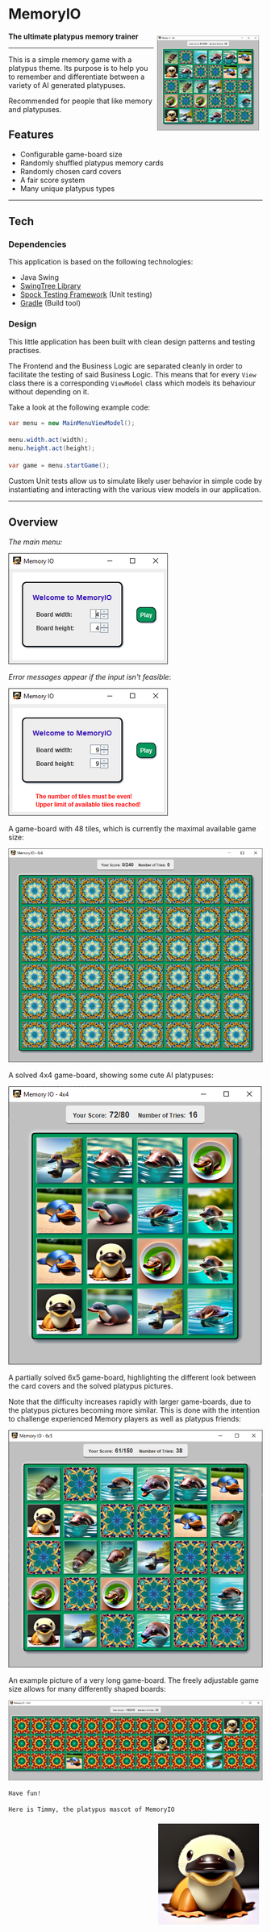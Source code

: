 
# MemoryIO

<img href="" title="example platypus" src="docs/img/gameboard-6x5.png" style="float:right;width:40%;margin:0.5em;"/>


**The ultimate platypus memory trainer**

---


This is a simple memory game with a platypus theme. 
Its purpose is to help you to remember and differentiate between a variety of AI generated 
platypuses. 

Recommended for people that like memory and platypuses.


## Features

- Configurable game-board size
- Randomly shuffled platypus memory cards
- Randomly chosen card covers
- A fair score system
- Many unique platypus types

---

## Tech

### Dependencies

This application is based on the following technologies:

- Java Swing
- [SwingTree Library](https://github.com/globaltcad/swing-tree)
- [Spock Testing Framework](https://github.com/spockframework/spock) (Unit testing)
- [Gradle](https://gradle.org/) (Build tool)

### Design

This little application has been built with clean design patterns and testing practises.

The Frontend and the Business Logic are separated cleanly in order to facilitate the testing
of said Business Logic. This means that for every `View` class there is a corresponding 
`ViewModel` class which models its behaviour without depending on it.

Take a look at the following example code:

```java
var menu = new MainMenuViewModel();

menu.width.act(width);
menu.height.act(height);

var game = menu.startGame();
```

Custom Unit tests allow us to simulate likely user behavior in simple code by instantiating
and interacting with the various view models in our application.

---

## Overview

_The main menu:_

![Main menu](docs/img/menu-4x4.png)

_Error messages appear if the input isn't feasible_:

![Main menu error](docs/img/menu-error.png)

A game-board with 48 tiles, which is currently the maximal available game size:

![game-board size 8x6](docs/img/gameboard-8x6.png)

A solved 4x4 game-board, showing some cute AI platypuses:

![game-board size 4x4 solved](docs/img/gameboard-4x4-solved.png)

A partially solved 6x5 game-board, highlighting the different look between the card covers
and the solved platypus pictures.

Note that the difficulty increases rapidly with larger game-boards, due to the platypus
pictures becoming more similar. This is done with the intention to challenge experienced
Memory players as well as platypus friends:

![game-board size 6x5 partially solved](docs/img/gameboard-6x5.png)

An example picture of a very long game-board. The freely adjustable game size allows for many
differently shaped boards:

![game-board size 14x3 partially solved](docs/img/gameboard-14x3.png)

~~~
Have fun!

Here is Timmy, the platypus mascot of MemoryIO
~~~

<img href="" title="example platypus" src="docs/img/p1.png" style="float:right;width:200px;margin:0.5em;"/>
